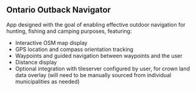 ## Ontario Outback Navigator

App designed with the goal of enabling effective outdoor navigation for hunting, fishing and camping purposes, featuring:

- Interactive OSM map display
- GPS location and compass orientation tracking
- Waypoints and guided navigation between waypoints and the user
- Distance display
- Optional integration with tileserver configured by user, for crown land data overlay (will need to be manually sourced from individual municipalities as needed)

